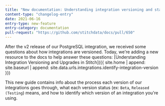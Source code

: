 ```yaml
---
title: "New documentation: Understanding integration versioning and statuses"
content-type: "changelog-entry"
date: 2021-06-16
entry-type: new-feature
entry-category: documentation
pull-request: "https://github.com/stitchdata/docs/pull/650"
---
```


After the v2 release of our PostgreSQL integration, we received some questions about how integrations are versioned. Today, we're adding a new resource to the docs to help answer these questions: [Understanding Integration Versioning and Upgrades in Stitch]({{ site.home | append: site.baseurl | append: site.data.urls.integrations.identify-integration-version }})

This new guide contains info about the process each version of our integrations goes through, what each version status (ex: `Beta`, `Released (Testing`) means, and how to identify which version of an integration you're using.